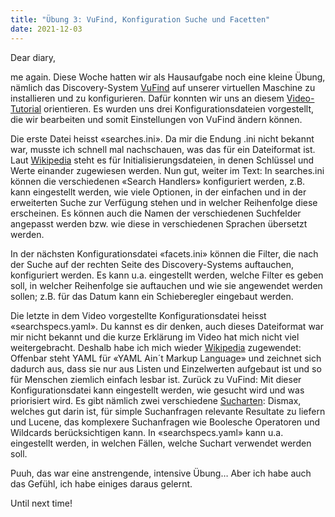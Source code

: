 ```yaml
---
title: "Übung 3: VuFind, Konfiguration Suche und Facetten"
date: 2021-12-03
---
```


Dear diary,

me again. Diese Woche hatten wir als Hausaufgabe noch eine kleine Übung, nämlich das Discovery-System [VuFind](https://vufind.org/vufind/) auf unserer virtuellen Maschine zu installieren und zu konfigurieren. Dafür konnten wir uns an diesem [Video-Tutorial](https://youtu.be/qFbW8u9UQyM) orientieren. Es wurden uns drei Konfigurationsdateien vorgestellt, die wir bearbeiten und somit Einstellungen von VuFind ändern können.

Die erste Datei heisst «searches.ini». Da mir die Endung .ini nicht bekannt war, musste ich schnell mal nachschauen, was das für ein Dateiformat ist. Laut [Wikipedia](https://de.wikipedia.org/wiki/Initialisierungsdatei) steht es für Initialisierungsdateien, in denen Schlüssel und Werte einander zugewiesen werden. Nun gut, weiter im Text: In searches.ini können die verschiedenen «Search Handlers» konfiguriert werden, z.B. kann eingestellt werden, wie viele Optionen, in der einfachen und in der erweiterten Suche zur Verfügung stehen und in welcher Reihenfolge diese erscheinen. Es können auch die Namen der verschiedenen Suchfelder angepasst werden bzw. wie diese in verschiedenen Sprachen übersetzt werden.

In der nächsten Konfigurationsdatei «facets.ini» können die Filter, die nach der Suche auf der rechten Seite des Discovery-Systems auftauchen, konfiguriert werden. Es kann u.a. eingestellt werden, welche Filter es geben soll, in welcher Reihenfolge sie auftauchen und wie sie angewendet werden sollen; z.B. für das Datum kann ein Schieberegler eingebaut werden.

Die letzte in dem Video vorgestellte Konfigurationsdatei heisst «searchspecs.yaml». Du kannst es dir denken, auch dieses Dateiformat war mir nicht bekannt und die kurze Erklärung im Video hat mich nicht viel weitergebracht. Deshalb habe ich mich wieder [Wikipedia](https://de.wikipedia.org/wiki/YAML) zugewendet: Offenbar steht YAML für «YAML Ain´t Markup Language» und zeichnet sich dadurch aus, dass sie nur aus Listen und Einzelwerten aufgebaut ist und so für Menschen ziemlich einfach lesbar ist. Zurück zu VuFind: Mit dieser Konfigurationsdatei kann eingestellt werden, wie gesucht wird und was priorisiert wird. Es gibt nämlich zwei verschiedene [Sucharten](https://vufind.org/wiki/configuration:search_customization): Dismax, welches gut darin ist, für simple Suchanfragen relevante Resultate zu liefern und Lucene, das komplexere Suchanfragen wie Boolesche Operatoren und Wildcards berücksichtigen kann. In «searchspecs.yaml» kann u.a. eingestellt werden, in welchen Fällen, welche Suchart verwendet werden soll.

Puuh, das war eine anstrengende, intensive Übung… Aber ich habe auch das Gefühl, ich habe einiges daraus gelernt.

Until next time!
